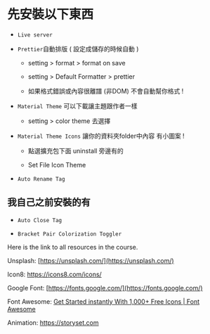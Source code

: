 # 先安裝以下東西

- `Live server`

- `Prettier`自動排版 ( 設定成儲存的時候自動 )
  
  - setting > format > format on save 
  
  - setting > Default Formatter > prettier 
  
  - 如果格式錯誤或內容很離譜 (非DOM) 不會自動幫你格式 !

- `Material Theme` 可以下載讓主題跟作者一樣
  
  - setting > color theme 去選擇

- `Material Theme Icons` 讓你的資料夾folder中內容 有小圖案 !
  
  - 點選擴充包下面 uninstall 旁邊有的
  
  - Set File Icon Theme

- `Auto Rename Tag` 

## 我自己之前安裝的有

- `Auto Close Tag`

- `Bracket Pair Colorization Toggler`

Here is the link to all resources in the course.

Unsplash: [https://unsplash.com/](https://unsplash.com/)

Icon8: https://icons8.com/icons/

Google Font: [https://fonts.google.com/](https://fonts.google.com/)

Font Awesome: [Get Started instantly With 1,000+ Free Icons | Font Awesome](https://fontawesome.com/start)

Animation: https://storyset.com
